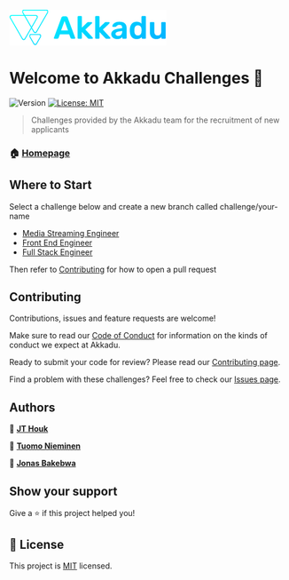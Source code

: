 ![Akkadu Logo](assets/akkadu-logo.png)

# Welcome to Akkadu Challenges 👋

![Version](https://img.shields.io/badge/version-0.1.0-blue.svg?cacheSeconds=2592000)
[![License: MIT](https://img.shields.io/badge/License-MIT-yellow.svg)](https://github.com/Akkadu/Akkadu_Challenges/blob/release/alpha/LICENSE)

> Challenges provided by the Akkadu team for the recruitment of new applicants

### 🏠 [Homepage](homepage)

## Where to Start

Select a challenge below and create a new branch called challenge/your-name

- [Media Streaming Engineer][media-streaming-engineer]
- [Front End Engineer][front-end-engineer]
- [Full Stack Engineer][full-stack-engineer]

Then refer to [Contributing](#contributing) for how to open a pull request

## Contributing

Contributions, issues and feature requests are welcome!

Make sure to read our [Code of Conduct][code-of-conduct] for information on the kinds of conduct we expect at Akkadu.

Ready to submit your code for review? Please read our [Contributing page][contributing].

Find a problem with these challenges? Feel free to check our [Issues page][issues].

## Authors

👤 [**JT Houk**][jt]

👤 [**Tuomo Nieminen**][tuomo]

👤 [**Jonas Bakebwa**][jonas]

## Show your support

Give a ⭐️ if this project helped you!

## 📝 License

This project is [MIT][mit] licensed.

[homepage]: https://akkadu.github.io/Akkadu_Challenges

[media-streaming-engineer]: https://akkadu.github.io/Akkadu_Challenges/media-streaming-engineer
[front-end-engineer]: https://akkadu.github.io/Akkadu_Challenges/front-end-engineer
[full-stack-engineer]: https://akkadu.github.io/Akkadu_Challenges/full-stack-engineer

[code-of-conduct]: https://github.com/Akkadu/Akkadu_Challenges/blob/master/CODE_OF_CONDUCT.md
[contributing]: https://github.com/Akkadu/Akkadu_Challenges/blob/master/.github/contributing.md
[issues]: https://github.com/Akkadu/Akkadu_Challenges/issues
[mit]: https://github.com/Akkadu/Akkadu_Challenges/blob/release/alpha/LICENSE

[jt]: https://github.com/Pterobyte
[tuomo]: https://github.com/TNieminen
[jonas]: https://github.com/codebender828

